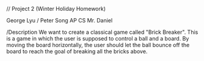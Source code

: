// Project 2 (Winter Holiday Homework)

George Lyu / Peter Song
AP CS
Mr. Daniel

/Description
We want to create a classical game called "Brick Breaker".
This is a game in which the user is supposed to control a ball and a board. By moving the board horizontally, the user should let the ball bounce off the board to reach the goal of breaking all the bricks above.